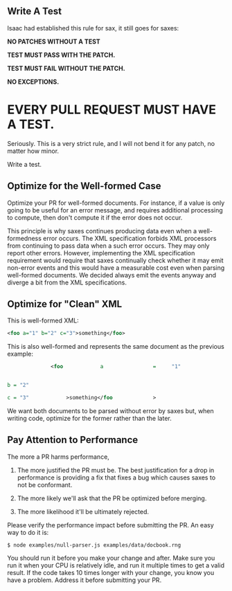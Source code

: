 ## Write A Test

Isaac had established this rule for sax, it still goes for saxes:

**NO PATCHES WITHOUT A TEST**

**TEST MUST PASS WITH THE PATCH.**

**TEST MUST FAIL WITHOUT THE PATCH.**

**NO EXCEPTIONS.**

# EVERY PULL REQUEST MUST HAVE A TEST.

Seriously.  This is a very strict rule, and I will not bend it for any
patch, no matter how minor.

Write a test.

## Optimize for the Well-formed Case

Optimize your PR for well-formed documents. For instance, if a value is only
going to be useful for an error message, and requires additional processing to
compute, then don't compute it if the error does not occur.

This principle is why saxes continues producing data even when a well-formedness
error occurs. The XML specification forbids XML processors from continuing to
pass data when a such error occurs. They may only report other errors. However,
implementing the XML specification requirement would require that saxes
continually check whether it may emit non-error events and this would have a
measurable cost even when parsing well-formed documents. We decided always emit
the events anyway and diverge a bit from the XML specifications.

## Optimize for "Clean" XML

This is well-formed XML:

```xml
<foo a="1" b="2" c="3">something</foo>
```

This is also well-formed and represents the same document as the previous
example:

```xml
              <foo            a                =     "1"


b = "2"

c = "3"            >something</foo             >


```

We want both documents to be parsed without error by saxes but, when writing
code, optimize for the former rather than the later.

## Pay Attention to Performance

The more a PR harms performance,

1. The more justified the PR must be. The best justification for a drop in
performance is providing a fix that fixes a bug which causes saxes to not be
conformant.

2. The more likely we'll ask that the PR be optimized before merging.

3. The more likelihood it'll be ultimately rejected.

Please verify the performance impact before submitting the PR. An easy way to do
it is:

```terminal
$ node examples/null-parser.js examples/data/docbook.rng
```

You should run it before you make your change and after. Make sure you run it
when your CPU is relatively idle, and run it multiple times to get a valid
result. If the code takes 10 times longer with your change, you know you have a
problem. Address it before submitting your PR.
